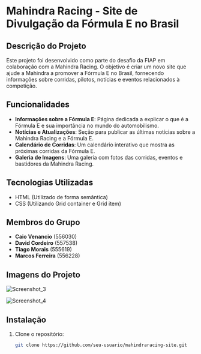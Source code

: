 # Mahindra Racing - Site de Divulgação da Fórmula E no Brasil

## Descrição do Projeto

Este projeto foi desenvolvido como parte do desafio da FIAP em colaboração com a Mahindra Racing. O objetivo é criar um novo site que ajude a Mahindra a promover a Fórmula E no Brasil, fornecendo informações sobre corridas, pilotos, notícias e eventos relacionados à competição.

## Funcionalidades

- **Informações sobre a Fórmula E**: Página dedicada a explicar o que é a Fórmula E e sua importância no mundo do automobilismo.
- **Notícias e Atualizações**: Seção para publicar as últimas notícias sobre a Mahindra Racing e a Fórmula E.
- **Calendário de Corridas**: Um calendário interativo que mostra as próximas corridas da Fórmula E.
- **Galeria de Imagens**: Uma galeria com fotos das corridas, eventos e bastidores da Mahindra Racing.

## Tecnologias Utilizadas

- HTML (Utilizado de forma semântica)
- CSS (Utilizando Grid container e Grid item)

## Membros do Grupo

- **Caio Venancio** (556030)
- **David Cordeiro** (557538)
- **Tiago Morais** (555619)
- **Marcos Ferreira** (556228)

 ## Imagens do Projeto 

 ![Screenshot_3](https://github.com/user-attachments/assets/72c368bf-3ba0-4621-a2c3-48bb1d8c03c4)

 ![Screenshot_4](https://github.com/user-attachments/assets/8f5aa320-88ac-4a44-b8e2-de280daa7794)



## Instalação

1. Clone o repositório:
   ```bash
   git clone https://github.com/seu-usuario/mahindraracing-site.git




